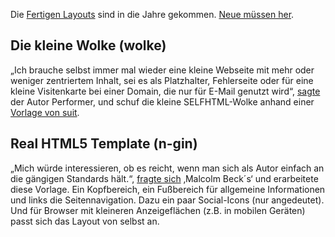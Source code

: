 Die [Fertigen Layouts](http://de.selfhtml.org/layouts/index.htm) sind in die Jahre gekommen. [Neue müssen her](http://forum.de.selfhtml.org/archiv/2012/7/t210359/#m1433680).

## Die kleine Wolke (wolke)
„Ich brauche selbst immer mal wieder eine kleine Webseite mit mehr oder weniger zentriertem Inhalt, sei es als Platzhalter, Fehlerseite oder für eine kleine Visitenkarte bei einer Domain, die nur für E-Mail genutzt wird“, [sagte](http://forum.de.selfhtml.org/archiv/2012/7/t210359/#m1433840) der Autor Performer, und schuf die kleine SELFHTML-Wolke anhand einer [Vorlage von suit](http://suit.rebell.at/artikel/horizontal-und-vertikal-zentrieren-mit-xhtml-und-css).

## Real HTML5 Template (n-gin)
„Mich würde interessieren, ob es reicht, wenn man sich als Autor einfach an die gängigen Standards hält.“, [fragte sich](http://forum.de.selfhtml.org/archiv/2012/7/t210359/#m1433685) ‚Malcolm Beck´s‘ und erarbeitete diese Vorlage. Ein Kopfbereich, ein Fußbereich für allgemeine Informationen und links die Seitennavigation. Dazu ein paar Social-Icons (nur angedeutet). Und für Browser mit kleineren Anzeigeflächen (z.B. in mobilen Geräten) passt sich das Layout von selbst an.
